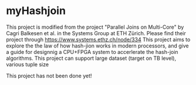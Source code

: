 # myHashjoin
This project is modified from the project "Parallel Joins on Multi-Core" by Cagri Balkesen et al. in the Systems Group at ETH Zürich. Please find their project through https://www.systems.ethz.ch/node/334
This project aims to explore the the law of how hash-jion works in modern processors, and give a guide for designnig a CPU+FPGA system to accerlerate the hash-join algorithms. This project can support large dataset (target on TB level), various tuple size

This project has not been done yet!
